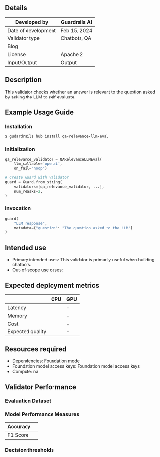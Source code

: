 ## Details

| Developed by | Guardrails AI |
| --- | --- |
| Date of development | Feb 15, 2024 |
| Validator type | Chatbots, QA |
| Blog |  |
| License | Apache 2 |
| Input/Output | Output |

## Description

This validator checks whether an answer is relevant to the question asked by asking the LLM to self evaluate.

## Example Usage Guide

### Installation

```bash
$ gudardrails hub install qa-relevance-llm-eval
```

### Initialization

```python
qa_relevance_validator = QARelevanceLLMEval(
	llm_callable="openai",
	on_fail="noop")

# Create Guard with Validator
guard = Guard.from_string(
    validators=[qa_relevance_validator, ...],
    num_reasks=2,
)
```

### Invocation

```python
guard(
    "LLM response",
    metadata={"question": "The question asked to the LLM"}
)
```

## Intended use

- Primary intended uses: This validator is primarily useful when building chatbots.
- Out-of-scope use cases:

## Expected deployment metrics

|  | CPU | GPU |
| --- | --- | --- |
| Latency |  | - |
| Memory |  | - |
| Cost |  | - |
| Expected quality |  | - |

## Resources required

- Dependencies: Foundation model
- Foundation model access keys: Foundation model access keys
- Compute: na

## Validator Performance

### Evaluation Dataset

### Model Performance Measures

| Accuracy |  |
| --- | --- |
| F1 Score |  |

### Decision thresholds
